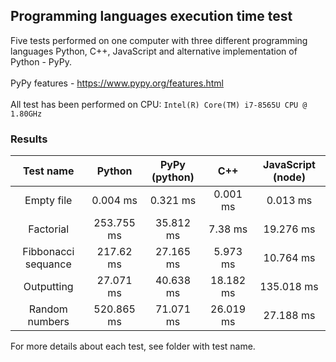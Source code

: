 ## Programming languages execution time test
Five tests performed on one computer with three different programming languages Python, C++, JavaScript and alternative implementation of Python - PyPy.<br><br>
PyPy features - https://www.pypy.org/features.html <br><br>
All test has been performed on CPU: `Intel(R) Core(TM) i7-8565U CPU @ 1.80GHz`

### Results
| Test name | Python | PyPy (python) | C++ | JavaScript (node)
| :---: | :---: | :---: | :---: | :---: |
| Empty file | 0.004 ms | 0.321 ms | 0.001 ms | 0.013 ms |
| Factorial | 253.755 ms | 35.812 ms | 7.38 ms | 19.276 ms |
| Fibbonacci sequance | 217.62 ms | 27.165 ms | 5.973 ms | 10.764 ms |
| Outputting | 27.071 ms | 40.638 ms | 18.182 ms | 135.018 ms |
| Random numbers | 520.865 ms | 71.071 ms | 26.019 ms | 27.188 ms |

For more details about each test, see folder with test name.
